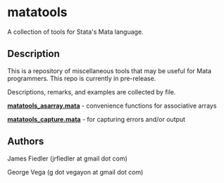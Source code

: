 matatools
=========

A collection of tools for Stata's Mata language.

Description
-----------
This is a repository of miscellaneous tools that may be useful for Mata programmers. This repo is currently in pre-release.

Descriptions, remarks, and examples are collected by file.

[**matatools_asarray.mata**](README_asarray.md) - convenience functions for associative arrays

[**matatools_capture.mata**](https://github.com/jrfiedler/matatools/blob/master/README_capture.md) - for capturing errors and/or output


Authors
-------
James Fiedler (jrfiedler at gmail dot com)

George Vega (g dot vegayon at gmail dot com)
